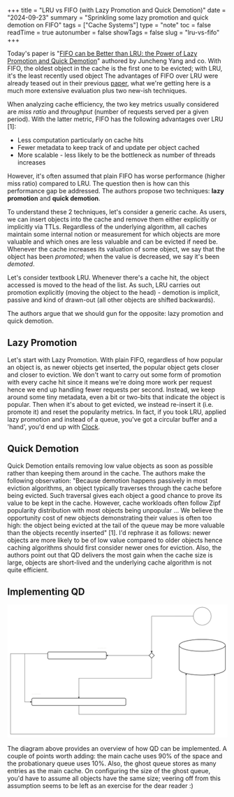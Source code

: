 +++
title = "LRU vs FIFO (with Lazy Promotion and Quick Demotion)"
date = "2024-09-23"
summary = "Sprinkling some lazy promotion and quick demotion on FIFO"
tags = ["Cache Systems"]
type = "note"
toc = false
readTime = true
autonumber = false
showTags = false
slug = "lru-vs-fifo"
+++

Today's paper is
"[FIFO can be Better than LRU: the Power of Lazy Promotion and Quick Demotion](https://dl.acm.org/doi/10.1145/3593856.3595887)"
authored by Juncheng Yang and co. With FIFO, the oldest object in the cache is
the first one to be evicted; with LRU, it's the least recently used object The
advantages of FIFO over LRU were already teased out in their previous
[paper](https://www.usenix.org/conference/osdi20/presentation/yang), what we're
getting here is a much more extensive evaluation plus two new-ish techniques.

When analyzing cache efficiency, the two key metrics usually considered are
_miss ratio_ and _throughput_ (number of requests served per a given period).
With the latter metric, FIFO has the following advantages over LRU [1]:

- Less computation particularly on cache hits
- Fewer metadata to keep track of and update per object cached
- More scalable - less likely to be the bottleneck as number of threads
  increases

However, it's often assumed that plain FIFO has worse performance (higher miss
ratio) compared to LRU. The question then is how can this performance gap be
addressed. The authors propose two techniques: **lazy promotion** and **quick
demotion**.

To understand these 2 techniques, let's consider a generic cache. As users, we
can insert objects into the cache and remove them either explicitly or
implicitly via TTLs. Regardless of the underlying algorithm, all caches maintain
some internal notion or measurement for which objects are more valuable and
which ones are less valuable and can be evicted if need be. Whenever the cache
increases its valuation of some object, we say that the object has been
_promoted_; when the value is decreased, we say it's been _demoted_.

Let's consider textbook LRU. Whenever there's a cache hit, the object accessed
is moved to the head of the list. As such, LRU carries out promotion explicitly
(moving the object to the head) - demotion is implicit, passive and kind of
drawn-out (all other objects are shifted backwards).

The authors argue that we should gun for the opposite: lazy promotion and quick
demotion.

## Lazy Promotion

Let's start with Lazy Promotion. With plain FIFO, regardless of how popular an
object is, as newer objects get inserted, the popular object gets closer and
closer to eviction. We don't want to carry out some form of promotion with every
cache hit since it means we're doing more work per request hence we end up
handling fewer requests per second. Instead, we keep around some tiny metadata,
even a bit or two-bits that indicate the object is popular. Then when it's about
to get evicted, we instead re-insert it (i.e. promote it) and reset the
popularity metrics. In fact, if you took LRU, applied lazy promotion and instead
of a queue, you've got a circular buffer and a 'hand', you'd end up with
[Clock](https://en.wikipedia.org/wiki/Page_replacement_algorithm#Clock).

## Quick Demotion

Quick Demotion entails removing low value objects as soon as possible rather
than keeping them around in the cache. The authors make the following
observation: "Because demotion happens passively in most eviction algorithms, an
object typically traverses through the cache before being evicted. Such
traversal gives each object a good chance to prove its value to be kept in the
cache. However, cache workloads often follow Zipf popularity distribution with
most objects being unpopular ... We believe the opportunity cost of new objects
demonstrating their values is often too high: the object being evicted at the
tail of the queue may be more valuable than the objects recently inserted" [1].
I'd rephrase it as follows: newer objects are more likely to be of low value
compared to older objects hence caching algorithms should first consider newer
ones for eviction. Also, the authors point out that QD delivers the most gain
when the cache size is large, objects are short-lived and the underlying cache
algorithm is not quite efficient.

## Implementing QD

![Implementing quick demotion](images/quick_demotion.svg)

The diagram above provides an overview of how QD can be implemented. A couple of
points worth adding: the main cache uses 90% of the space and the probationary
queue uses 10%. Also, the ghost queue stores as many entries as the main cache.
On configuring the size of the ghost queue, you'd have to assume all objects
have the same size; veering off from this assumption seems to be left as an
exercise for the dear reader :)
